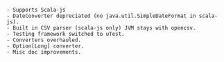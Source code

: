     - Supports Scala-js
    - DateConverter depreciated (no java.util.SimpleDateFormat in scala-js).
    - Built in CSV parser (scala-js only) JVM stays with opencsv.
    - Testing framework switched to uTest.
    - Converters overhauled.
    - Option[Long] converter.
    - Misc doc improvements.